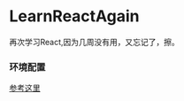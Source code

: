 # LearnReactAgain
再次学习React,因为几周没有用，又忘记了，擦。

### 环境配置

[参考这里](https://github.com/fyddaben/ReactDevelopment)
